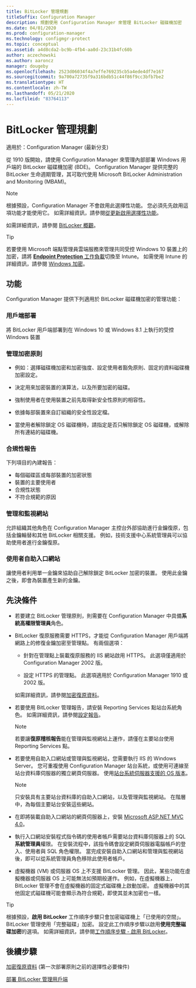 ```yaml
---
title: BitLocker 管理規劃
titleSuffix: Configuration Manager
description: 規劃使用 Configuration Manager 來管理 BitLocker 磁碟機加密
ms.date: 04/01/2020
ms.prod: configuration-manager
ms.technology: configmgr-protect
ms.topic: conceptual
ms.assetid: a4d8cda2-bc9b-4fb4-aa0d-23c31b4fc60b
author: aczechowski
ms.author: aaroncz
manager: dougeby
ms.openlocfilehash: 2523d06034f4a7effe769235cb5a4ede4df7e167
ms.sourcegitcommit: 9a700a72735f9a316bdb51c44f86f9cc3bfb7be2
ms.translationtype: HT
ms.contentlocale: zh-TW
ms.lasthandoff: 05/21/2020
ms.locfileid: "83764113"
---
```

# <a name="plan-for-bitlocker-management"></a>BitLocker 管理規劃

適用於：Configuration Manager (最新分支)

<!-- 3601034 -->

從 1910 版開始，請使用 Configuration Manager 來管理內部部署 Windows 用戶端的 BitLocker 磁碟機加密 (BDE)。 Configuration Manager 提供完整的 BitLocker 生命週期管理，其可取代使用 Microsoft BitLocker Administration and Monitoring (MBAM)。

> [!Note]  
> 根據預設，Configuration Manager 不會啟用此選擇性功能。 您必須先先啟用這項功能才能使用它。 如需詳細資訊，請參閱[從更新啟用選擇性功能](../../core/servers/manage/install-in-console-updates.md#bkmk_options)。  

如需詳細資訊，請參閱 [BitLocker 概觀](https://docs.microsoft.com/windows/security/information-protection/bitlocker/bitlocker-overview)。

> [!TIP]
> 若要使用 Microsoft 端點管理員雲端服務來管理共同受控 Windows 10 裝置上的加密，請將 [**Endpoint Protection** 工作負載](../../comanage/workloads.md#endpoint-protection)切換至 Intune。 如需使用 Intune 的詳細資訊，請參閱 [Windows 加密](/intune/protect/endpoint-protection-windows-10#windows-encryption)。

## <a name="features"></a>功能

Configuration Manager 提供下列適用於 BitLocker 磁碟機加密的管理功能：

### <a name="client-deployment"></a>用戶端部署

將 BitLocker 用戶端部署到在 Windows 10 或 Windows 8.1 上執行的受控 Windows 裝置

### <a name="manage-encryption-policies"></a>管理加密原則

- 例如：選擇磁碟機加密和加密強度、設定使用者豁免原則、固定的資料磁碟機加密設定。

- 決定用來加密裝置的演算法，以及所要加密的磁碟。

- 強制使用者在使用裝置之前先取得新安全性原則的相容性。

- 依據每部裝置來自訂組織的安全性設定檔。

- 當使用者解除鎖定 OS 磁碟機時，請指定是否只解除鎖定 OS 磁碟機，或解除所有連結的磁碟機。

### <a name="compliance-reports"></a>合規性報告

下列項目的內建報告：

- 每個磁碟區或每部裝置的加密狀態
- 裝置的主要使用者
- 合規性狀態
- 不符合規範的原因

### <a name="administration-and-monitoring-website"></a>管理和監視網站

允許組織其他角色在 Configuration Manager 主控台外部協助進行金鑰復原，包括金鑰輪替和其他 BitLocker 相關支援。 例如，技術支援中心系統管理員可以協助使用者進行金鑰復原。

### <a name="user-self-service-portal"></a>使用者自助入口網站

讓使用者利用單一金鑰來協助自己解除鎖定 BitLocker 加密的裝置。 使用此金鑰之後，即會為裝置產生新的金鑰。

## <a name="prerequisites"></a>先決條件

- 若要建立 BitLocker 管理原則，則需要在 Configuration Manager 中具備**系統高權限管理員**角色。

- BitLocker 復原服務需要 HTTPS，才能從 Configuration Manager 用戶端將網路上的修復金鑰加密至管理點。 有兩個選項：

  - 針對在管理點上裝載復原服務的 IIS 網站啟用 HTTPS。 此選項僅適用於 Configuration Manager 2002 版。<!-- 5925660 -->

  - 設定 HTTPS 的管理點。 此選項適用於 Configuration Manager 1910 或 2002 版。

  如需詳細資訊，請參閱[加密復原資料](../deploy-use/bitlocker/encrypt-recovery-data.md)。

- 若要使用 BitLocker 管理報告，請安裝 Reporting Services 點站台系統角色。 如需詳細資訊，請參閱[設定報告](../../core/servers/manage/configuring-reporting.md)。

    > [!NOTE]
    > 若要讓**復原稽核報告**能在管理與監視網站上運作，請僅在主要站台使用 Reporting Services 點。

- 若要使用自助入口網站或管理與監視網站，您需要執行 IIS 的 Windows Server。 您可重複使用 Configuration Manager 站台系統，或使用可連線至站台資料庫伺服器的獨立網頁伺服器。 使用[站台系統伺服器支援的 OS 版本](../../core/plan-design/configs/supported-operating-systems-for-site-system-servers.md)。

    > [!NOTE]
    > 只安裝具有主要站台資料庫的自助入口網站，以及管理與監視網站。 在階層中，為每個主要站台安裝這些網站。

- 在即將裝載自助入口網站的網頁伺服器上，安裝 [Microsoft ASP.NET MVC 4.0](https://docs.microsoft.com/aspnet/mvc/mvc4)。

- 執行入口網站安裝程式指令碼的使用者帳戶需要站台資料庫伺服器上的 SQL **系統管理員**權限。 在安裝流程中，該指令碼會設定網頁伺服器電腦帳戶的登入、使用者與 SQL 角色權限。 當完成安裝自助入口網站和管理與監視網站後，即可以從系統管理員角色移除此使用者帳戶。

- 虛擬機器 (VM) 或伺服器 OS 上不支援 BitLocker 管理。 因此，某些功能在虛擬機器或伺服器 OS 上可能無法如預期般運作。 例如，在虛擬機器上，BitLocker 管理不會在虛擬機器的固定式磁碟機上啟動加密。 虛擬機器中的其他固定式磁碟機可能會顯示為符合規範，即使其並未加密也一樣。

> [!TIP]
> 根據預設，**啟用 BitLocker** 工作順序步驟只會加密磁碟機上「已使用的空間」。 BitLocker 管理使用「完整磁碟」加密。 設定此工作順序步驟以啟用**使用完整磁碟加密**的選項。 如需詳細資訊，請參閱[工作順序步驟 - 啟用 BitLocker](../../osd/understand/task-sequence-steps.md#BKMK_EnableBitLocker)。

## <a name="next-steps"></a>後續步驟

[加密復原資料](../deploy-use/bitlocker/encrypt-recovery-data.md) (第一次部署原則之前的選擇性必要條件)

[部署 BitLocker 管理用戶端](../deploy-use/bitlocker/deploy-management-agent.md)
